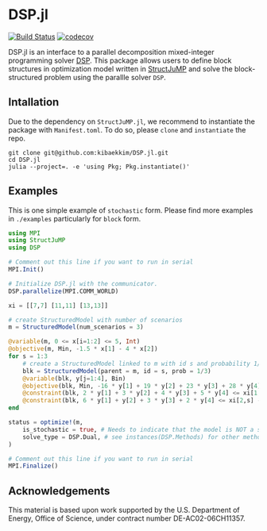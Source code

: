 # DSP.jl
[![Build Status](https://travis-ci.org/kibaekkim/DSP.jl.svg?branch=master)](https://travis-ci.org/kibaekkim/DSP.jl)
[![codecov](https://codecov.io/gh/kibaekkim/Dsp.jl/branch/master/graph/badge.svg)](https://codecov.io/gh/kibaekkim/Dsp.jl)

DSP.jl is an interface to a parallel decomposition mixed-integer programming solver [DSP](https://github.com/Argonne-National-Laboratory/DSP). 
This package allows users to define block structures in optimization model written in [StructJuMP](https://github.com/StructJuMP/StructJuMP.jl) 
and solve the block-structured problem using the parallle solver ``DSP``.

## Intallation

Due to the dependency on `StructJuMP.jl`, we recommend to instantiate the package with `Manifest.toml`.
To do so, please `clone` and `instantiate` the repo.

```
git clone git@github.com:kibaekkim/DSP.jl.git
cd DSP.jl
julia --project=. -e 'using Pkg; Pkg.instantiate()'
```

## Examples

This is one simple example of `stochastic` form.
Please find more examples in `./examples` particularly for `block` form.

```julia
using MPI
using StructJuMP
using DSP

# Comment out this line if you want to run in serial
MPI.Init()

# Initialize DSP.jl with the communicator.
DSP.parallelize(MPI.COMM_WORLD)

xi = [[7,7] [11,11] [13,13]]

# create StructuredModel with number of scenarios
m = StructuredModel(num_scenarios = 3)

@variable(m, 0 <= x[i=1:2] <= 5, Int)
@objective(m, Min, -1.5 * x[1] - 4 * x[2])
for s = 1:3
    # create a StructuredModel linked to m with id s and probability 1/3
    blk = StructuredModel(parent = m, id = s, prob = 1/3)
    @variable(blk, y[j=1:4], Bin)
    @objective(blk, Min, -16 * y[1] + 19 * y[2] + 23 * y[3] + 28 * y[4])
    @constraint(blk, 2 * y[1] + 3 * y[2] + 4 * y[3] + 5 * y[4] <= xi[1,s] - x[1])
    @constraint(blk, 6 * y[1] + y[2] + 3 * y[3] + 2 * y[4] <= xi[2,s] - x[2])
end

status = optimize!(m, 
    is_stochastic = true, # Needs to indicate that the model is NOT a stochastic program.
    solve_type = DSP.Dual, # see instances(DSP.Methods) for other methods
)

# Comment out this line if you want to run in serial
MPI.Finalize()
```

## Acknowledgements
This material is based upon work supported by the U.S. Department of Energy, Office of Science, under contract number DE-AC02-06CH11357.
